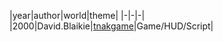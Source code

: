 |year|author|world|theme|
|-|-|-|
|2000|David.Blaikie|[tnakgame](../tnakgame/tnakgame.wrl)|Game/HUD/Script|


